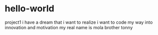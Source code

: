 # hello-world
project1
i have a dream that i want to realize 
i want to code my way into innovation and motivation
my real name is mola brother tonny
